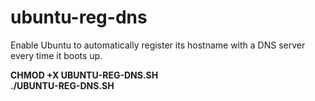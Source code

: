 # ubuntu-reg-dns
Enable Ubuntu to automatically register its hostname with a DNS server every time it boots up.

**CHMOD +X UBUNTU-REG-DNS.SH  
./UBUNTU-REG-DNS.SH**
